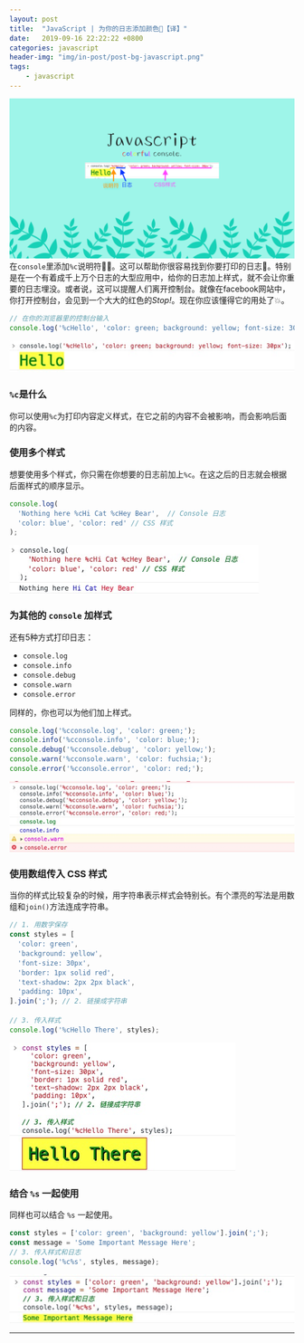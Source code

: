 ```yaml
---
layout: post
title:  "JavaScript | 为你的日志添加颜色🌈【译】"
date:   2019-09-16 22:22:22 +0800
categories: javascript
header-img: "img/in-post/post-bg-javascript.png"
tags:
    - javascript
---
```

![](/img/in-post/2019-09-16-bg-js-color-console.png) 
在`console`里添加`%c`说明符👩‍🎨。这可以帮助你很容易找到你要打印的日志👾。特别是在一个有着成千上万个日志的大型应用中，给你的日志加上样式，就不会让你重要的日志埋没。或者说，这可以提醒人们离开控制台。就像在facebook网站中，你打开控制台，会见到一个大大的红色的*Stop!*。现在你应该懂得它的用处了💥。
```js
// 在你的浏览器里的控制台输入
console.log('%cHello', 'color: green; background: yellow; font-size: 30px');
```
![](/img/in-post/2019-09-16-js-color-console-hello.png) 

### `%c`是什么
你可以使用`%c`为打印内容定义样式，在它之前的内容不会被影响，而会影响后面的内容。

### 使用多个样式
想要使用多个样式，你只需在你想要的日志前加上`%c`。在这之后的日志就会根据后面样式的顺序显示。
```js
console.log(
  'Nothing here %cHi Cat %cHey Bear',  // Console 日志
  'color: blue', 'color: red' // CSS 样式
);
```
![](/img/in-post/2019-09-16-js-color-console-mul.png) 

### 为其他的 `console` 加样式
还有5种方式打印日志：

- `console.log`
- `console.info`
- `console.debug`
- `console.warn`
- `console.error`

同样的，你也可以为他们加上样式。
```js
console.log('%cconsole.log', 'color: green;');
console.info('%cconsole.info', 'color: blue;');
console.debug('%cconsole.debug', 'color: yellow;');
console.warn('%cconsole.warn', 'color: fuchsia;');
console.error('%cconsole.error', 'color: red;');
```
![](/img/in-post/2019-09-16-js-color-console-other.png) 

### 使用数组传入 CSS 样式
当你的样式比较复杂的时候，用字符串表示样式会特别长。有个漂亮的写法是用数组和`join()`方法连成字符串。

```js
// 1. 用数字保存
const styles = [
  'color: green', 
  'background: yellow', 
  'font-size: 30px',
  'border: 1px solid red',
  'text-shadow: 2px 2px black',
  'padding: 10px',
].join(';'); // 2. 链接成字符串

// 3. 传入样式
console.log('%cHello There', styles);
```
![](/img/in-post/2019-09-16-js-color-console-array.png) 


### 结合 `%s` 一起使用
同样也可以结合 `%s` 一起使用。
```js
const styles = ['color: green', 'background: yellow'].join(';');
const message = 'Some Important Message Here';
// 3. 传入样式和日志
console.log('%c%s', styles, message);
```
![](/img/in-post/2019-09-16-js-color-console-s.png)

---